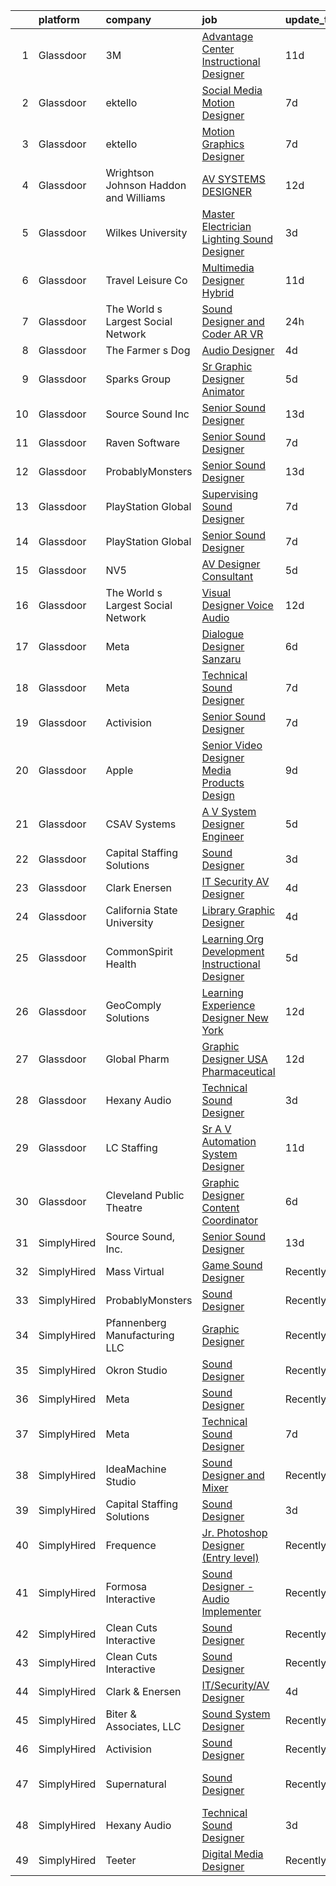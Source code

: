 

|    | platform    | company                                  | job                                                                                                                                                                                                                                                                                                                                                                                                                                                                                                                                                                                                                                                                                                                                                                                                                                                                                                                                                                                                                                                                                                                                                                                                                                                                                                                                                                                                                                            | update_time   | location            |
|---:|:------------|:-----------------------------------------|:-----------------------------------------------------------------------------------------------------------------------------------------------------------------------------------------------------------------------------------------------------------------------------------------------------------------------------------------------------------------------------------------------------------------------------------------------------------------------------------------------------------------------------------------------------------------------------------------------------------------------------------------------------------------------------------------------------------------------------------------------------------------------------------------------------------------------------------------------------------------------------------------------------------------------------------------------------------------------------------------------------------------------------------------------------------------------------------------------------------------------------------------------------------------------------------------------------------------------------------------------------------------------------------------------------------------------------------------------------------------------------------------------------------------------------------------------|:--------------|:--------------------|
|  1 | Glassdoor   | 3M                                       | [Advantage Center Instructional Designer](https://www.glassdoor.com/partner/jobListing.htm?pos=124&ao=1136043&s=58&guid=0000018311b01afbbb6f025f8479c022&src=GD_JOB_AD&t=SR&vt=w&cs=1_e572ae3e&cb=1662449097755&jobListingId=1008094027281&jrtk=3-0-1gc8r06p4jcbc801-1gc8r06pnihmq800-46899d33f595fb35-)                                                                                                                                                                                                                                                                                                                                                                                                                                                                                                                                                                                                                                                                                                                                                                                                                                                                                                                                                                                                                                                                                                                                       | 11d           | Remote              |
|  2 | Glassdoor   | ektello                                  | [Social Media Motion Designer](https://www.glassdoor.com/partner/jobListing.htm?pos=108&ao=1110586&s=58&guid=0000018311b01afbbb6f025f8479c022&src=GD_JOB_AD&t=SR&vt=w&ea=1&cs=1_c4bbce08&cb=1662449097754&jobListingId=1008102501246&cpc=5C70DC7FEE0D01B1&jrtk=3-0-1gc8r06p4jcbc801-1gc8r06pnihmq800-10a9b89140bbc207--6NYlbfkN0CLjQmfy67UqlWxJvyH5uxFrQGBFL1cdeZdgq-fUlKTlikjnfIyJ3g14UIocJ4LupEWxv2rp2fWiRXcU2ao4n6DijIHPxMW408Ys3yxHWFhgDYQlzysRMtbg_woy1kUkmkgOKt4GtPsBW6g2V5TSMRIBgAqBo340HcHisHjYNBSEYrNHseS63M0CngktgS3LdZhzkABoEeSnXmDsvHAyu7R8YV_vKeyzEaKqh2I1Y55uL-COPkWt0vjuFmp9oice2Di05PtNjilowGx1g_EHdzN1SDX4qDSf242oODVIvFjxBg6vMB53TrebJmcbE36cA7TryprUWu8bITJAfsiheNzKE706uW4Zt5ibwVhhCYGtMeZI5W-rmlETh3YcOs5P_K_m7vTkfl5ycjbcbqBOjvOZCsPBzczZ5u8SGpP09okpsxYAcrMOa5ekjnx1PoUuiLK2S4IKI-RX7vNB-Zd-VY9Q2r46OFSMZR0Alx3H_m8FyWP436XioPMgk7CSUKug3f5auzuU0sZhPW9CKvjkXJWOa-e0ORtTYkbJG_2u0uCmFMyGr1S9-8dHfVpLqQ14TvnrJZXK1gRJZmt09G9V-ZQhOs0hRRJqGipBmYCgkIO_1ZcE9VQSBrQ8sk3FFI5cd9RBClXysiFWf6uwlgQ8FEBZ5spWaUcYMo%3D)                                                                                                                                                                                                                                                                                                                                                                                                          | 7d            | Lakeland, FL        |
|  3 | Glassdoor   | ektello                                  | [Motion Graphics Designer](https://www.glassdoor.com/partner/jobListing.htm?pos=109&ao=1110586&s=58&guid=0000018311b01afbbb6f025f8479c022&src=GD_JOB_AD&t=SR&vt=w&ea=1&cs=1_35808845&cb=1662449097755&jobListingId=1008102501243&cpc=9952A63AB06E78AD&jrtk=3-0-1gc8r06p4jcbc801-1gc8r06pnihmq800-5c43d3ce97dd6e87--6NYlbfkN0CLjQmfy67UqlWxJvyH5uxFrQGBFL1cdeZdgq-fUlKTlikjnfIyJ3g14UIocJ4LupEWxv2rp2fWiaRdO7I0eiBPCyQiT0wUq9dB0PHkwRjj_d4_r_Q3QGikFP12SuUrte_y6jC_t9pnOdP9YzrKJs_auK-ZJWebMdPg-Rpj3qSN2Kni2Z4lw_pPN0Ptg_gjhdDhmUJyhDVVGXXswodlygHGR_juXtG8p-onBi2l4_JvOTqFGtJh-VtAzmdu76UFFWL84uKK4Eahw2LQZhIDV4uVfiPvjlZE_5HW6UHakcta7fzQ_u6vBabEH2P9uHEhxrjxfLLrgwywo2RaRQg1KygSk61VmRI1sK0_aN0cO1stBD0vw2FIt8o687BPCR4HsIqS7ibDY9It7SPXeMEGPHtLQzUR4r82Q1ouwzPYCC_NVz7TgW4HjoBNmcBF3bRbicmB1O8KCx7sjOMgKUYlcARtGLf3tU88Gvc-q7yYYdSrlXp7aAhUtYSbivDmZtDS2WVb6Zqsmpe_5IIxUS4ov1zYSL86F77kW3c0KY9OWNk5gnBZUNp_Or7RiPU9CuXKve5JSsUDzor8Hjct-XrJRBsY6vFP_PaEe9lXrYZVNJ21-EEG3VdVy9An1uosRwh9RaYTNpZcAk5QCqr7Adb-prrMsVt_tdpNvuU%3D)                                                                                                                                                                                                                                                                                                                                                                                                              | 7d            | Lakeland, FL        |
|  4 | Glassdoor   | Wrightson  Johnson  Haddon  and Williams | [AV SYSTEMS DESIGNER](https://www.glassdoor.com/partner/jobListing.htm?pos=126&ao=1136043&s=58&guid=0000018311b01afbbb6f025f8479c022&src=GD_JOB_AD&t=SR&vt=w&cs=1_e99b4468&cb=1662449097756&jobListingId=1008091310458&jrtk=3-0-1gc8r06p4jcbc801-1gc8r06pnihmq800-bb01b01edae309f6-)                                                                                                                                                                                                                                                                                                                                                                                                                                                                                                                                                                                                                                                                                                                                                                                                                                                                                                                                                                                                                                                                                                                                                           | 12d           | Dallas, TX          |
|  5 | Glassdoor   | Wilkes University                        | [Master Electrician Lighting   Sound Designer](https://www.glassdoor.com/partner/jobListing.htm?pos=129&ao=1136043&s=58&guid=0000018311b01afbbb6f025f8479c022&src=GD_JOB_AD&t=SR&vt=w&ea=1&cs=1_5a42a087&cb=1662449097756&jobListingId=1008114879459&jrtk=3-0-1gc8r06p4jcbc801-1gc8r06pnihmq800-891038bc6dab5eea-)                                                                                                                                                                                                                                                                                                                                                                                                                                                                                                                                                                                                                                                                                                                                                                                                                                                                                                                                                                                                                                                                                                                             | 3d            | Wilkes-Barre, PA    |
|  6 | Glassdoor   | Travel   Leisure Co                      | [Multimedia Designer  Hybrid ](https://www.glassdoor.com/partner/jobListing.htm?pos=121&ao=1136043&s=58&guid=0000018311b01afbbb6f025f8479c022&src=GD_JOB_AD&t=SR&vt=w&cs=1_27cc67c1&cb=1662449097755&jobListingId=1008094293382&jrtk=3-0-1gc8r06p4jcbc801-1gc8r06pnihmq800-b3042da43babcb0c-)                                                                                                                                                                                                                                                                                                                                                                                                                                                                                                                                                                                                                                                                                                                                                                                                                                                                                                                                                                                                                                                                                                                                                  | 11d           | Orlando, FL         |
|  7 | Glassdoor   | The World s Largest Social Network       | [Sound Designer and Coder  AR VR ](https://www.glassdoor.com/partner/jobListing.htm?pos=105&ao=1110586&s=58&guid=0000018311b01afbbb6f025f8479c022&src=GD_JOB_AD&t=SR&vt=w&ea=1&cs=1_a9ebc569&cb=1662449097754&jobListingId=1008119621897&cpc=723ADC3DFE402989&jrtk=3-0-1gc8r06p4jcbc801-1gc8r06pnihmq800-792e069ce58ec255--6NYlbfkN0DSgjPPcnEdvoK3uuxfISLALE6pB1FR7YSHOr_tSg5_QGIhoz_2VqUepdcKLBLI_zSAkyoPLr8SW09-PjMp5E3sUsZ27AYwJCrMelMSnXS0uT1ZKTCetCxW1DzSBrWn2OZEGuHuHB4Kpypt8iVx5QGZb1-8THVZWrH1Dg0s0-WNklFEyS_twdARgtDEi62XHudwt6Fz6R94R1nrsN8c-TQRCJOi1tTjqpKpp3KdZt0la6miEwm-crIS1vfvUt_OOd-1ij24iMl9GC6A-TpeiAYJcuBcaOl9zVRovcpl2_56pLN0ElWktgQNilxxF8tyk5tsBd9MVs1y1qaRQVThgublo_UjnnFiTVHEEEVUV_6fkptYrzTAU3ti0Hr0IcD_qwWBpHyNlER5yxTNMHj7k_Z0q8BPldFB6iLnBHVVs_NNDgGXLl9x9PZCJaJUbXRy_f6dL0oOPmW74jkQzOCtwtdlY6WThHV-Za32qgeg3lT1-igA40oCsTTtBSd2R9CPwexOj-x28mrSzbH3lvo6dgT4tjkTYYKpZ0i_nOh9hKd7Qs97M4LBIz3s28ydohaHXHupwbAIDZlwOMrR69Mb705R)                                                                                                                                                                                                                                                                                                                                                                                                                                                                                    | 24h           | Baltimore, MD       |
|  8 | Glassdoor   | The Farmer s Dog                         | [Audio Designer](https://www.glassdoor.com/partner/jobListing.htm?pos=119&ao=1136043&s=58&guid=0000018311b01afbbb6f025f8479c022&src=GD_JOB_AD&t=SR&vt=w&ea=1&cs=1_57776a08&cb=1662449097755&jobListingId=1008110174298&jrtk=3-0-1gc8r06p4jcbc801-1gc8r06pnihmq800-af654a28acfc7295-)                                                                                                                                                                                                                                                                                                                                                                                                                                                                                                                                                                                                                                                                                                                                                                                                                                                                                                                                                                                                                                                                                                                                                           | 4d            | Remote              |
|  9 | Glassdoor   | Sparks Group                             | [Sr Graphic Designer Animator](https://www.glassdoor.com/partner/jobListing.htm?pos=112&ao=1110586&s=58&guid=0000018311b01afbbb6f025f8479c022&src=GD_JOB_AD&t=SR&vt=w&cs=1_b4d823f6&cb=1662449097755&jobListingId=1008108010840&cpc=9908D8D4413DBB8A&jrtk=3-0-1gc8r06p4jcbc801-1gc8r06pnihmq800-118283bac91646c9--6NYlbfkN0CVbIAoVGlVV0muHIzlWY31dYj5hrVkKa7qBWZ-hZn3g-zWnitpxah_RyLopvrEJPJvqSisNGhn3sghWKTW5lGKTWiaoJdlwDOsJ8r9PAwG0p4_FjJyGGAiyq9DRKRU87SUD467g6hUVVuQ8-AU0KyRtmiUlnfSEzYFT2bGnWRA2BsL238OdnBgeZbLQGb6YKPY3fCXUhW7cjqoFDU4qB7A9qHHuo1Znn7hQ9hYRtlb0OobNUbKVUrVFYanUEIuRggQKpQkgU7eEIPO1lcL3iF_m-1Y5sKDj1LzLrt6mahLKEqouLWpFkExPpokiGnEXBTprlm9-nPhq7p4ntsUbTlthGHDE2qWiA-y7bzrFRI6cWrABnczRpz8KZmfS5Oa2oEzo-d5IceSPLi-rb28fi6V9ad4KWtFf54jUt7s39kMnzzUpDyp-YB7NzKIiKXxeJejDJCJCnNOgEMGkE1bDD_PIDXFG1TNdn_XzhSY3Bi8FQ6UwLMrbaOLnwBtkSZOj3y3fRbc8GkjTw%3D%3D)                                                                                                                                                                                                                                                                                                                                                                                                                                                                                                                                                                 | 5d            | McLean, VA          |
| 10 | Glassdoor   | Source Sound  Inc                        | [Senior Sound Designer](https://www.glassdoor.com/partner/jobListing.htm?pos=115&ao=1136043&s=58&guid=0000018311b01afbbb6f025f8479c022&src=GD_JOB_AD&t=SR&vt=w&ea=1&cs=1_e5257d77&cb=1662449097755&jobListingId=1008089350796&jrtk=3-0-1gc8r06p4jcbc801-1gc8r06pnihmq800-b47b731b9588a909-)                                                                                                                                                                                                                                                                                                                                                                                                                                                                                                                                                                                                                                                                                                                                                                                                                                                                                                                                                                                                                                                                                                                                                    | 13d           | Remote              |
| 11 | Glassdoor   | Raven Software                           | [Senior Sound Designer](https://www.glassdoor.com/partner/jobListing.htm?pos=116&ao=1136043&s=58&guid=0000018311b01afbbb6f025f8479c022&src=GD_JOB_AD&t=SR&vt=w&cs=1_21611808&cb=1662449097755&jobListingId=1008100457472&jrtk=3-0-1gc8r06p4jcbc801-1gc8r06pnihmq800-0c9b850959a03d08-)                                                                                                                                                                                                                                                                                                                                                                                                                                                                                                                                                                                                                                                                                                                                                                                                                                                                                                                                                                                                                                                                                                                                                         | 7d            | Middleton, WI       |
| 12 | Glassdoor   | ProbablyMonsters                         | [Senior Sound Designer](https://www.glassdoor.com/partner/jobListing.htm?pos=123&ao=1136043&s=58&guid=0000018311b01afbbb6f025f8479c022&src=GD_JOB_AD&t=SR&vt=w&cs=1_712a5b14&cb=1662449097755&jobListingId=1008089372884&jrtk=3-0-1gc8r06p4jcbc801-1gc8r06pnihmq800-96f95f7783ae8a59-)                                                                                                                                                                                                                                                                                                                                                                                                                                                                                                                                                                                                                                                                                                                                                                                                                                                                                                                                                                                                                                                                                                                                                         | 13d           | Bellevue, WA        |
| 13 | Glassdoor   | PlayStation Global                       | [Supervising Sound Designer](https://www.glassdoor.com/partner/jobListing.htm?pos=118&ao=1136043&s=58&guid=0000018311b01afbbb6f025f8479c022&src=GD_JOB_AD&t=SR&vt=w&ea=1&cs=1_a2dc1ec9&cb=1662449097755&jobListingId=1008101570481&jrtk=3-0-1gc8r06p4jcbc801-1gc8r06pnihmq800-6596b9c461a1d970-)                                                                                                                                                                                                                                                                                                                                                                                                                                                                                                                                                                                                                                                                                                                                                                                                                                                                                                                                                                                                                                                                                                                                               | 7d            | San Diego, CA       |
| 14 | Glassdoor   | PlayStation Global                       | [Senior Sound Designer](https://www.glassdoor.com/partner/jobListing.htm?pos=114&ao=1136043&s=58&guid=0000018311b01afbbb6f025f8479c022&src=GD_JOB_AD&t=SR&vt=w&ea=1&cs=1_3a869a70&cb=1662449097755&jobListingId=1008101570482&jrtk=3-0-1gc8r06p4jcbc801-1gc8r06pnihmq800-69e26a62a33c0c74-)                                                                                                                                                                                                                                                                                                                                                                                                                                                                                                                                                                                                                                                                                                                                                                                                                                                                                                                                                                                                                                                                                                                                                    | 7d            | San Diego, CA       |
| 15 | Glassdoor   | NV5                                      | [AV Designer Consultant](https://www.glassdoor.com/partner/jobListing.htm?pos=128&ao=1136043&s=58&guid=0000018311b01afbbb6f025f8479c022&src=GD_JOB_AD&t=SR&vt=w&cs=1_403f050a&cb=1662449097756&jobListingId=1008107600265&jrtk=3-0-1gc8r06p4jcbc801-1gc8r06pnihmq800-70573b58d2bae86d-)                                                                                                                                                                                                                                                                                                                                                                                                                                                                                                                                                                                                                                                                                                                                                                                                                                                                                                                                                                                                                                                                                                                                                        | 5d            | Pittsburgh, PA      |
| 16 | Glassdoor   | The World s Largest Social Network       | [Visual Designer  Voice Audio ](https://www.glassdoor.com/partner/jobListing.htm?pos=111&ao=1110586&s=58&guid=0000018311b01afbbb6f025f8479c022&src=GD_JOB_AD&t=SR&vt=w&ea=1&cs=1_56763896&cb=1662449097755&jobListingId=1008092567952&cpc=56C4EA4A1A191A49&jrtk=3-0-1gc8r06p4jcbc801-1gc8r06pnihmq800-dc37c3d3ca90a28d--6NYlbfkN0DSgjPPcnEdvoK3uuxfISLALE6pB1FR7YSHOr_tSg5_QGIhoz_2VqUepdcKLBLI_zRVxFbGPTdzGyRwE2_lDToekKqmJncQOKjIyYKnPGW7-0BfON9lfWMHu4_e-WwaRLd8vHt76yBbe-L6acho4Ov21kJAY2TuFP_QDkzQ_Tuk_N6KV8mW0nmAgiL1sT5gthbykVjvCGGtbce0MFN9TAeAYis2ALwcWOOO_9emUMlJRB4kkb7qY0-NQ0PkL-Xt3TFdtB3of3FZ72eMbqhW7q6H6ZwZV3iSMidGByrmLgumlESHS2sszvvlWhWfvsczkLkT8kxasY_JFqNTXNWYM5qKKTsnGH5SU0gqji60ADn2k7dco0cryn0f_VQCM3JAYzDHZLWEeNEqwiZw_Xfypz5TFx2fchXR3gG8LOvZc4w9y1scrYqPEdjNprgRh8NBVrlBjtW9ckCZj3AgcTztd8tIdBvS7LRe2gd4UybjIzbM7OwRC53yDx-94Gg-5x4zb0i8vcxQ2HkkK2HDmPEfLEpWZnyfHv4w3GSJifpSWO1DjpNPBGkNAE2x8TS3aqG0UIQ1rUHrDHIqAA%3D%3D)                                                                                                                                                                                                                                                                                                                                                                                                                                                                                           | 12d           | San Diego, CA       |
| 17 | Glassdoor   | Meta                                     | [Dialogue Designer   Sanzaru](https://www.glassdoor.com/partner/jobListing.htm?pos=113&ao=1136043&s=58&guid=0000018311b01afbbb6f025f8479c022&src=GD_JOB_AD&t=SR&vt=w&cs=1_d4db0d1b&cb=1662449097755&jobListingId=1008104539773&jrtk=3-0-1gc8r06p4jcbc801-1gc8r06pnihmq800-d839aa22d2dcaec8-)                                                                                                                                                                                                                                                                                                                                                                                                                                                                                                                                                                                                                                                                                                                                                                                                                                                                                                                                                                                                                                                                                                                                                   | 6d            | Remote              |
| 18 | Glassdoor   | Meta                                     | [Technical Sound Designer](https://www.glassdoor.com/partner/jobListing.htm?pos=103&ao=1110586&s=58&guid=0000018311b01afbbb6f025f8479c022&src=GD_JOB_AD&t=SR&vt=w&cs=1_7f60e8d0&cb=1662449097753&jobListingId=1008102577905&cpc=444700D72F2ECBCE&jrtk=3-0-1gc8r06p4jcbc801-1gc8r06pnihmq800-43ee8e8957f197b7--6NYlbfkN0DYl4UJW4r1Vl7FEn6T9F-rD9lpC-0oMJVSiWjK_MGUd8e8cHXcpv6KPyjLHZEfqkWRCwULr6X75ieJARrAKqgWzisG7J3CWnOtR8MXVg9h6RHVQw8LxsUXbtRHyQGBkIiZRs1E6q1KlzilZzbDkEbl4cSfOYHD8WJrsx4Oe5zq0efzKGC4tT9j4LIwYr4PYn5NjV4YGU46WvBvQdUG4r49OZGGEc-ao-1h39YuKviveZG6-NRox9rn0DsXVodH0NkfowGMuPqdCQlcDw1zZ0o29jxE_czK59sUxzkl3c5XVU6-m9O8MjqwkyBPNfkUOOtUTdYJKXBhNTIkWcX2oeZYk1U-L7U20s_yuL1q_S_Dee0CHRfUHdME5v_1otQjY6UI2AOcHapZXaHotAQ2V7OdZgYERTC1UyDDDk78Oq-rQ9ecoqTTIH7mG2-h6zXuz8YQGtyYQPxiYBwQxPRIa4tqM0xiizuAle5YLBxd_-FQZnvWj8Gb0HbpBDl4Ri0cOnmPGkz_9q8kBnVuV9u8Ngzt3bJKjnejmk8U0F1oY_h9j8UlikQodrtIfM5D5L50d2xenkmwSE42EQMKiwgmejrV2zD9kUN0NNUhA2Jo62gXEYdEiEL1kvJo9_X4FEBXG1kHOY2fm8Aww_5J3m5YRTRDKJPGtX6-UfHPVe48SID11evW337YHvZiSLd0Up0YIv0I134ipbARef1H6CnO3sqfwJRiAZwvWkOhqDcLncDxMBy7HDY2I3cJ3qSb70g9jKfVGYjVg25vrecgYXnYRrVYpbYrDw301fTtV7v0vveeGnFFoYogM5dojgljuIrhUYUpyQhQdu0B6CzOYzh8mfYuTm348dRILm8aJzR65P6gAb05qUa-xcJ8Ngyvsk_jlqc0F6vjuoNr4iQG1ByY3T0dit_Cw3QJ3VHM5fF18oCq45ev0D8fWejvTDqfojEbaqN7U6Ul-X5JivVgF0UsjsKNYqyxqgK5U1sNf-MNvumDos6vzM0PldBaVDbHE5OfC-qT1mD7YRhTUWJpktJJiRcc-RYBlG49uF__crihZ0VCqO0n-SJ4kvtu) | 7d            | Remote              |
| 19 | Glassdoor   | Activision                               | [Senior Sound Designer](https://www.glassdoor.com/partner/jobListing.htm?pos=117&ao=1136043&s=58&guid=0000018311b01afbbb6f025f8479c022&src=GD_JOB_AD&t=SR&vt=w&cs=1_e1da6b27&cb=1662449097755&jobListingId=1008101904556&jrtk=3-0-1gc8r06p4jcbc801-1gc8r06pnihmq800-cf43c1a0fca2401a-)                                                                                                                                                                                                                                                                                                                                                                                                                                                                                                                                                                                                                                                                                                                                                                                                                                                                                                                                                                                                                                                                                                                                                         | 7d            | Foster City, CA     |
| 20 | Glassdoor   | Apple                                    | [Senior Video Designer  Media Products Design](https://www.glassdoor.com/partner/jobListing.htm?pos=120&ao=1136043&s=58&guid=0000018311b01afbbb6f025f8479c022&src=GD_JOB_AD&t=SR&vt=w&cs=1_28838404&cb=1662449097755&jobListingId=1008098723015&jrtk=3-0-1gc8r06p4jcbc801-1gc8r06pnihmq800-13b63b2cde520573-)                                                                                                                                                                                                                                                                                                                                                                                                                                                                                                                                                                                                                                                                                                                                                                                                                                                                                                                                                                                                                                                                                                                                  | 9d            | Culver City, CA     |
| 21 | Glassdoor   | CSAV Systems                             | [A V System Designer   Engineer](https://www.glassdoor.com/partner/jobListing.htm?pos=102&ao=1110586&s=58&guid=0000018311b01afbbb6f025f8479c022&src=GD_JOB_AD&t=SR&vt=w&ea=1&cs=1_18646662&cb=1662449097753&jobListingId=1008107004784&cpc=16C99676026A3978&jrtk=3-0-1gc8r06p4jcbc801-1gc8r06pnihmq800-43f9423fdf69b7e7--6NYlbfkN0Bi-g4OEguhQEx4pjzkmulzkFDPdVMQm6g82nLRMcVRUEL01Dp3X9kPKPF8L0UPZ6TPiF3Okp0KEqF7d5QRB9Yktdi6boa6byGl-L9MLapvU3iPX86IB4iaPTaGCOzpL0U65VpyBjyabU0IXP5dql6y0atp8MqSoaVUFNHZv46Wxfa6Qr8edqQB-U-5T48BdH31AXdCnXSZrNwtJ4ygEQAp8x_c8SzKYKJaxuZRPnNVOsokQhVLIhpw2Gn6Y3sTr1ldcbGVZAOoKgtDPk4HpOgmOOluz2JCgzszZd7i-3By7WMyCdL1nr3-8FRNwNb8SG2i5MfNWBsfEgSBMKguKlNFzI1HZytW8hkRntsTWNLu2nidGrPmPbWSyUxXMBYikBCQsB2Xma0FzvmCAEtP6yJVViRKT37lii8fmodv6IvsusSdfOMC2uU1wSSdKyx7XAzs68XOLeXuX43arxfhQkB1wGtvhtjb4RAa7HY4jTTi9F4ykSH6MFljdbZdlrR2Bk4Ax_JcpMVIEQ%3D%3D)                                                                                                                                                                                                                                                                                                                                                                                                                                                                                                                                                          | 5d            | Colts Neck, NJ      |
| 22 | Glassdoor   | Capital Staffing Solutions               | [Sound Designer](https://www.glassdoor.com/partner/jobListing.htm?pos=106&ao=1110586&s=58&guid=0000018311b01afbbb6f025f8479c022&src=GD_JOB_AD&t=SR&vt=w&ea=1&cs=1_c7c11a94&cb=1662449097754&jobListingId=1008114374344&cpc=AC285F3A3ECA6BB0&jrtk=3-0-1gc8r06p4jcbc801-1gc8r06pnihmq800-b8a7e5b70904a19e--6NYlbfkN0AHXq2vAVwR3IH7wgnTMdWCa3HguypIXx0DFudX-u0zu6XSU0N9gDGCMsnO9yvyAfN-w9ZDj2y4IJztBTj_DpNATP455ryBbc6HIlj1JRzLXgY_QhBREGrhOKT-dsILNU1H7GEHj6rekdNLERF2QVJCpUPs7TQqmQH248uMkm2P6H9TglB_2IHiZ_z69NiDLFqfJumFw54bJyHxgAIltKagdz2SCHtqa03red0bH979Yw5NHoJjXeJDKLeIdzX5qnWfIJr2QNUj3DgW2qTz5jMO1zP8VKr3PLbdQoaX-vFerW1gOE9U_7GYn22MqxesFldjg107WtP93IofGNxl3RGxWa3Q82y61WJWTsSTrG78t6DzsbfmOOAR-SvvcnmEosBVjyc2UKSdplKgCyoA9CUiLYA4Zn7vLyc-B5qdhjV0xBaJbD-vEQPvVfC21_AWD1fHuSOgEkcxuPqwUl3b01xTX56h7rSyB-EtTp2GBoi8nrFtl1P4TKNmuT_24KdFlToxmLTPdNVUQw%3D%3D)                                                                                                                                                                                                                                                                                                                                                                                                                                                                                                                                                                          | 3d            | San Diego, CA       |
| 23 | Glassdoor   | Clark   Enersen                          | [IT Security AV Designer](https://www.glassdoor.com/partner/jobListing.htm?pos=101&ao=1110586&s=58&guid=0000018311b01afbbb6f025f8479c022&src=GD_JOB_AD&t=SR&vt=w&ea=1&cs=1_974199ce&cb=1662449097753&jobListingId=1008110591487&cpc=953085D170B3705C&jrtk=3-0-1gc8r06p4jcbc801-1gc8r06pnihmq800-998eddd178d01b9d--6NYlbfkN0AnBwt9DQBfF3iu5kunSxTy-P1CLUXG82Y_Hqm7PW6jxOpFl6bpy28AdJqbAl8vct4TfBRoBlc_AnqvUy_NVRvjgZW1frtRjGCPpu46510r48XPviAauAzFRdfBnoJpxLYnyExMM3lCNEHzNDfHkli83S-2a9JPKCdcN5tXun22A2lzN4dfJzN4Q7x_DpByBgC7UNfEqWcMAlR1BdvNOOPJlFfFBRf4Lrm1f0WYwm4FleEDYTQHey6hZCpKnY6vSFFgtnXwt-JZZMmxBc9qTE2n4rlOwX1tzB7-EqKskgHTxM2_ck8neEiYpzB7NSDmWq0uhxKaIQd8wcUgBR6pc4nEJhP6Znwaj_1j41GwNOjnZyFotGkmNjOEulY7usDq8enAg9-gRLGmZa67euLGTbI2VsmaZQkX_eZO7pJsgnwxDLTIuyhBLDABOvDey3llkRbYppqMdviqqCe-WzjdrGoHfDuMYxn_spN0278v88RusPKsF3Eby12kjEAI2i-402Ks7U6sVYx3JOTxsWWgWVtk)                                                                                                                                                                                                                                                                                                                                                                                                                                                                                                                                                             | 4d            | Kansas City, MO     |
| 24 | Glassdoor   | California State University              | [Library Graphic Designer](https://www.glassdoor.com/partner/jobListing.htm?pos=130&ao=1136043&s=58&guid=0000018311b01afbbb6f025f8479c022&src=GD_JOB_AD&t=SR&vt=w&cs=1_da1eb882&cb=1662449097756&jobListingId=1008111563408&jrtk=3-0-1gc8r06p4jcbc801-1gc8r06pnihmq800-f7df5b8df131e111-)                                                                                                                                                                                                                                                                                                                                                                                                                                                                                                                                                                                                                                                                                                                                                                                                                                                                                                                                                                                                                                                                                                                                                      | 4d            | Fresno, CA          |
| 25 | Glassdoor   | CommonSpirit Health                      | [Learning Org Development Instructional Designer](https://www.glassdoor.com/partner/jobListing.htm?pos=125&ao=1136043&s=58&guid=0000018311b01afbbb6f025f8479c022&src=GD_JOB_AD&t=SR&vt=w&cs=1_ab38c97f&cb=1662449097755&jobListingId=1008107497662&jrtk=3-0-1gc8r06p4jcbc801-1gc8r06pnihmq800-9d693c543b0c97f6-)                                                                                                                                                                                                                                                                                                                                                                                                                                                                                                                                                                                                                                                                                                                                                                                                                                                                                                                                                                                                                                                                                                                               | 5d            | Phoenix, AZ         |
| 26 | Glassdoor   | GeoComply Solutions                      | [Learning Experience Designer   New York](https://www.glassdoor.com/partner/jobListing.htm?pos=127&ao=1136043&s=58&guid=0000018311b01afbbb6f025f8479c022&src=GD_JOB_AD&t=SR&vt=w&cs=1_a4b0327f&cb=1662449097756&jobListingId=1008092216271&jrtk=3-0-1gc8r06p4jcbc801-1gc8r06pnihmq800-32fe0dce4ef2378e-)                                                                                                                                                                                                                                                                                                                                                                                                                                                                                                                                                                                                                                                                                                                                                                                                                                                                                                                                                                                                                                                                                                                                       | 12d           | New York, NY        |
| 27 | Glassdoor   | Global Pharm                             | [Graphic Designer USA Pharmaceutical](https://www.glassdoor.com/partner/jobListing.htm?pos=122&ao=1136043&s=58&guid=0000018311b01afbbb6f025f8479c022&src=GD_JOB_AD&t=SR&vt=w&ea=1&cs=1_06fef319&cb=1662449097755&jobListingId=1008091699733&jrtk=3-0-1gc8r06p4jcbc801-1gc8r06pnihmq800-6e2532d2e866d8c3-)                                                                                                                                                                                                                                                                                                                                                                                                                                                                                                                                                                                                                                                                                                                                                                                                                                                                                                                                                                                                                                                                                                                                      | 12d           | Remote              |
| 28 | Glassdoor   | Hexany Audio                             | [Technical Sound Designer](https://www.glassdoor.com/partner/jobListing.htm?pos=104&ao=1110586&s=58&guid=0000018311b01afbbb6f025f8479c022&src=GD_JOB_AD&t=SR&vt=w&ea=1&cs=1_fb892317&cb=1662449097754&jobListingId=1008114321181&cpc=45DC3EB807283E85&jrtk=3-0-1gc8r06p4jcbc801-1gc8r06pnihmq800-0ac8534fda25569b--6NYlbfkN0CFC62QAxPlQDUanI3CInFwDfLuR7bBing2k-9qaB2Sgc7mfRdyTz-EnIjEcjqKoAh4_ZZLLwyGjkgqwi6svkxAivLIJAIQwILeIjbqoOs_xRSKFIya7sfTf_opYwReedpv9fbyaMfagL_ldIDi899DzamSPVTzKUQ6FBR6yrjTDkrfgnIyK-QPQNkykjuk2w_bZfDQ6By86qfrb72C4T5I2ze1Y1yzHp4PktcgpIhRsq8PMIl2rppIHd7tjojQ5-CEAfp_GlP5ydx-tRzyTq70_2rFk3zkF0fNoZ9NKExe38cVKtLgK-4y49XsTkIKLJcYQ_FIL0lbGTA5AZSnFx-cL3ou20TVVomH6O8gJ0KMpPUGeDZmDd6bP6yokW7zZrnJ-MOb1PP2gS6zEpPCf5YqKumkwU-Sy4QoUtzcWLiAQQ8cc_n5ZVgIeJRHp5TKC-jFCDilobhbMVkCdpKDMf1jkRCp5kQQmWaSy2EpGaw7O4BD6lXp5hS5qZGN6RVg8b4%3D)                                                                                                                                                                                                                                                                                                                                                                                                                                                                                                                                                                              | 3d            | Bell Gardens, CA    |
| 29 | Glassdoor   | LC Staffing                              | [Sr  A V   Automation System Designer](https://www.glassdoor.com/partner/jobListing.htm?pos=110&ao=1110586&s=58&guid=0000018311b01afbbb6f025f8479c022&src=GD_JOB_AD&t=SR&vt=w&ea=1&cs=1_c941b16a&cb=1662449097755&jobListingId=1008093251093&cpc=BBD63848FB84346C&jrtk=3-0-1gc8r06p4jcbc801-1gc8r06pnihmq800-2eead497572dd44d--6NYlbfkN0BofPuh9rN77WYyW9S9gEvipXkK0ACZYbXWTWhu5duUQ_ZoqQQ8ehx8HAwCKJ9xb_VEvdeQmscSKJCyscmDYOrHXVLEDU94ZL94bBLPPrwfT6tEJbZd6808cRMc8-7DD45_3vvrOq_ellYvTr_0xTvP3eEkc4VGVrzdOnOonnldtGJUeSHsUI1dLm0SZRkgFr3Ey4cS-wcgWwrQFeYs0aJs_a83-E_efeEseWAQ4EZzmxVQEelokvjGejGK73SAqF5L2M2Wxub1ELXwadCJYl2EQJy_JUzRn3FIf6S4xrDY-GUC5PzkYUgeHm_RdK9fJvzu-IedQ7GPW5yH-t9WY08lHHSwgX9-MFAWGZHeookgGoRYqOtZnX8UvrhPqq4k5hTleCXFYjLvQb2LxDx19VcOObgFqfUEQtFY9146uZMzGqZm1eoUHZhlLEd70Aj0DrcSbcOJyJ0SPH9Z5gmgG8d0Vo37L8kfmSYmquylDTCiVxh6CUkkis3u201kxFbKbgwdMRyxyfsv5s_VVUOzqgD7MmdO8uWk8-90hdnuHXdsRdyR2VT65SYqRNLatKZyslyI6LXwLKz8ZO_ktozi6-Ql9D3OzSGZWluKJUbeUVzxHnhQwODd3dJy2467Q0i4HoaIKX7vBLyJ1_S_hbvsIq_5HfrLhWHAk5GmriJ7_ldnyNCC-Bte3Nm0TX7ruMPieUVSXme59lPxXKe_fvfx8MRoaK4bx0a9KnAvQVZULx1sz2zIFYigaxtqKV614mIA97A%3D)                                                                                                                                                                                                                                                                                                  | 11d           | Rollins, MT         |
| 30 | Glassdoor   | Cleveland Public Theatre                 | [Graphic Designer   Content Coordinator](https://www.glassdoor.com/partner/jobListing.htm?pos=107&ao=1110586&s=58&guid=0000018311b01afbbb6f025f8479c022&src=GD_JOB_AD&t=SR&vt=w&ea=1&cs=1_94267dc8&cb=1662449097754&jobListingId=1008104058550&cpc=9FE5D8D7282D4400&jrtk=3-0-1gc8r06p4jcbc801-1gc8r06pnihmq800-4978f5ca65dfee5d--6NYlbfkN0DZZww-p_mr8GWlqIRBY21Wjl_Fk3kglyx5_HcxykVqwaIFqCAegIZJ6pOXw6lf2v9fBE5sgvc-_t5xuhNGEEQzY1Hif99v1hgDVjDnYUhrHb5j25t2JJOA0FPwoG1tWNWjRtn6AUmuwLmwAbkK3JTxOAOzaEhcv7sCjD3rXKSIJ0e2moRl8no4DHRItvC3YLdaG-kNVm9g-p4DC1lxDw7vIflhrUSAS1-SsZmYDwLXKSspRjZCoqXlNZJ1I_MvtQcWQFCmekfGEXrBFnd_aMAPb2nA_4l51lYuw0Q9ojF6ACGaKPAGrzHh5l-ScOK0iLcRgIkaMCH0i_AK-4y3-64IgXKzR1_hh0-qPbYuzokvzMGp0GU4L1eHuA8UbT0dALolBqNKOjMn7R-3fPj6DcZ9lyQm0mqvDhJP56gHf_PwWSR16hEbZnLqF8DQOguVqfAlndxdab_reEAQHs5kAHaVPmfRYWa8SgY1afUhQYw8uN6GtM99_e4vVr3IGLpHNKHbJk0DgqC3Q_Bo_CKYhcK4)                                                                                                                                                                                                                                                                                                                                                                                                                                                                                                                                              | 6d            | Cleveland, OH       |
| 31 | SimplyHired | Source Sound, Inc.                       | [Senior Sound Designer](https://www.simplyhired.com/job/mw3datBFZnSnzm3SFniNFlYC60OHbjYX1kgvM61bk-lO-0QBaaabnQ?q=sound+designer)                                                                                                                                                                                                                                                                                                                                                                                                                                                                                                                                                                                                                                                                                                                                                                                                                                                                                                                                                                                                                                                                                                                                                                                                                                                                                                               | 13d           | Remote              |
| 32 | SimplyHired | Mass Virtual                             | [Game Sound Designer](https://www.simplyhired.com/job/PRpLyjnY0wo_Ld9Mp6b4xKDY4Aph_GlsxFBeLEoYj8hMCOKaxo4s6A?q=sound+designer)                                                                                                                                                                                                                                                                                                                                                                                                                                                                                                                                                                                                                                                                                                                                                                                                                                                                                                                                                                                                                                                                                                                                                                                                                                                                                                                 | Recently      | Orlando, FL         |
| 33 | SimplyHired | ProbablyMonsters                         | [Sound Designer](https://www.simplyhired.com/job/xVZJO_x3JeDs2LzkkChu67VPgLeiK5h9tRK2JmP1MyniH3CkM-Yu_A?q=sound+designer)                                                                                                                                                                                                                                                                                                                                                                                                                                                                                                                                                                                                                                                                                                                                                                                                                                                                                                                                                                                                                                                                                                                                                                                                                                                                                                                      | Recently      | Bellevue, WA        |
| 34 | SimplyHired | Pfannenberg Manufacturing LLC            | [Graphic Designer](https://www.simplyhired.com/job/eAQh0BnP_VfSJEX4vFH_cC2uJOdwE6XReAdesAQneAb4Q-ioZBCl_g?q=sound+designer)                                                                                                                                                                                                                                                                                                                                                                                                                                                                                                                                                                                                                                                                                                                                                                                                                                                                                                                                                                                                                                                                                                                                                                                                                                                                                                                    | Recently      | Lancaster, NY       |
| 35 | SimplyHired | Okron Studio                             | [Sound Designer](https://www.simplyhired.com/job/sH9iQ3mOxPZ_wzvQdODCegZwaaM9A5wNYJm87FJwvZBvB3d1YNX9TA?q=sound+designer)                                                                                                                                                                                                                                                                                                                                                                                                                                                                                                                                                                                                                                                                                                                                                                                                                                                                                                                                                                                                                                                                                                                                                                                                                                                                                                                      | Recently      | Remote              |
| 36 | SimplyHired | Meta                                     | [Sound Designer](https://www.simplyhired.com/job/B9jC5ZTtxgxvAo0pHZYEFQSV4L3HIbn0ieWkkGRZxYJtVOoKOsaAXg?q=sound+designer)                                                                                                                                                                                                                                                                                                                                                                                                                                                                                                                                                                                                                                                                                                                                                                                                                                                                                                                                                                                                                                                                                                                                                                                                                                                                                                                      | Recently      | Remote +3 locations |
| 37 | SimplyHired | Meta                                     | [Technical Sound Designer](https://www.simplyhired.com/job/oco7H6Ee0Yxz6K9VIiOUQp7tKcmX8AQ3dqDzLrGeud9lf03NDEY6mg?q=sound+designer)                                                                                                                                                                                                                                                                                                                                                                                                                                                                                                                                                                                                                                                                                                                                                                                                                                                                                                                                                                                                                                                                                                                                                                                                                                                                                                            | 7d            | Remote              |
| 38 | SimplyHired | IdeaMachine Studio                       | [Sound Designer and Mixer](https://www.simplyhired.com/job/3_cnKWbKCzfz8K406esix9aXeGkS2iLw6vp3jwYHfDLUWBO0TV9GDQ?q=sound+designer)                                                                                                                                                                                                                                                                                                                                                                                                                                                                                                                                                                                                                                                                                                                                                                                                                                                                                                                                                                                                                                                                                                                                                                                                                                                                                                            | Recently      | San Francisco, CA   |
| 39 | SimplyHired | Capital Staffing Solutions               | [Sound Designer](https://www.simplyhired.com/job/DnW0Oiyfb1ZaqfdmJ3Cy3ZknrTlCwdDP95K6lblGPKbzzCA-cYHttA?q=sound+designer)                                                                                                                                                                                                                                                                                                                                                                                                                                                                                                                                                                                                                                                                                                                                                                                                                                                                                                                                                                                                                                                                                                                                                                                                                                                                                                                      | 3d            | Seattle, WA         |
| 40 | SimplyHired | Frequence                                | [Jr. Photoshop Designer (Entry level)](https://www.simplyhired.com/job/dk_2wWts5Sho9ibIYPoY7yDcDBCvZR4xtjSSYdJQghKdq9mlVvhh-w?q=sound+designer)                                                                                                                                                                                                                                                                                                                                                                                                                                                                                                                                                                                                                                                                                                                                                                                                                                                                                                                                                                                                                                                                                                                                                                                                                                                                                                | Recently      | Remote              |
| 41 | SimplyHired | Formosa Interactive                      | [Sound Designer - Audio Implementer](https://www.simplyhired.com/job/E63_BRjyLumhk01Bv7mOuaoR0vafXGhLD-NTsS2e6CEpoHi4FvqYnw?q=sound+designer)                                                                                                                                                                                                                                                                                                                                                                                                                                                                                                                                                                                                                                                                                                                                                                                                                                                                                                                                                                                                                                                                                                                                                                                                                                                                                                  | Recently      | Burbank, CA         |
| 42 | SimplyHired | Clean Cuts Interactive                   | [Sound Designer](https://www.simplyhired.com/job/URpHRLKxsUQ4hdInq3xa6FnJYJDM-ccCCSLPb7pl2cnZUbjIHBvDJg?q=sound+designer)                                                                                                                                                                                                                                                                                                                                                                                                                                                                                                                                                                                                                                                                                                                                                                                                                                                                                                                                                                                                                                                                                                                                                                                                                                                                                                                      | Recently      | Remote              |
| 43 | SimplyHired | Clean Cuts Interactive                   | [Sound Designer](https://www.simplyhired.com/job/URpHRLKxsUQ4hdInq3xa6FnJYJDM-ccCCSLPb7pl2cnZUbjIHBvDJg?q=sound+designer)                                                                                                                                                                                                                                                                                                                                                                                                                                                                                                                                                                                                                                                                                                                                                                                                                                                                                                                                                                                                                                                                                                                                                                                                                                                                                                                      | Recently      | Remote              |
| 44 | SimplyHired | Clark & Enersen                          | [IT/Security/AV Designer](https://www.simplyhired.com/job/lnIgKrFfPV1ynsboIwv55UwTD2bMhz_4snjqtIf5M4eG2qVt6aF1CQ?q=sound+designer)                                                                                                                                                                                                                                                                                                                                                                                                                                                                                                                                                                                                                                                                                                                                                                                                                                                                                                                                                                                                                                                                                                                                                                                                                                                                                                             | 4d            | Kansas City, MO     |
| 45 | SimplyHired | Biter & Associates, LLC                  | [Sound System Designer](https://www.simplyhired.com/job/pO5Sa53ShB-3jOChVp2NEPkLlNWMjCTpAprXs-rnPrOGsxdx0nYLpA?q=sound+designer)                                                                                                                                                                                                                                                                                                                                                                                                                                                                                                                                                                                                                                                                                                                                                                                                                                                                                                                                                                                                                                                                                                                                                                                                                                                                                                               | Recently      | Addison, TX         |
| 46 | SimplyHired | Activision                               | [Sound Designer](https://www.simplyhired.com/job/i7qlcqa6pP-srEpgyNNEjRvZmW5tDc8R6vUqXUq0hP94Ee2Cl5AgeQ?q=sound+designer)                                                                                                                                                                                                                                                                                                                                                                                                                                                                                                                                                                                                                                                                                                                                                                                                                                                                                                                                                                                                                                                                                                                                                                                                                                                                                                                      | Recently      | Austin, TX          |
| 47 | SimplyHired | Supernatural                             | [Sound Designer](https://www.simplyhired.com/job/5D0f_UMi6LJPtiqm_toq4mJLszAsmT5fReCL93NEtxLGohoQEX5RFw?q=sound+designer)                                                                                                                                                                                                                                                                                                                                                                                                                                                                                                                                                                                                                                                                                                                                                                                                                                                                                                                                                                                                                                                                                                                                                                                                                                                                                                                      | Recently      | Los Angeles, CA     |
| 48 | SimplyHired | Hexany Audio                             | [Technical Sound Designer](https://www.simplyhired.com/job/iD9HzTTZ2IYC2pBE2fqT2eCkfmWXGaM5qD7yfsUft_olx4lh9pYVaw?q=sound+designer)                                                                                                                                                                                                                                                                                                                                                                                                                                                                                                                                                                                                                                                                                                                                                                                                                                                                                                                                                                                                                                                                                                                                                                                                                                                                                                            | 3d            | Bell Gardens, CA    |
| 49 | SimplyHired | Teeter                                   | [Digital Media Designer](https://www.simplyhired.com/job/jFCzDrwAH8eMKhTfDHaqJ5UOnbVAP0OeTC69zWsuiw0vQMQTbaxvvg?q=sound+designer)                                                                                                                                                                                                                                                                                                                                                                                                                                                                                                                                                                                                                                                                                                                                                                                                                                                                                                                                                                                                                                                                                                                                                                                                                                                                                                              | Recently      | Bonney Lake, WA     |